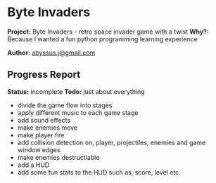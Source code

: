 Byte Invaders
==============

**Project:** Byte Invaders - retro space invader game with a twist
**Why?:** Because I wanted a fun python programming learning experience

**Author:** abyssus.j@gmail.com

Progress Report
--------------
**Status:** incomplete
**Todo:** just about everything
- divide the game flow into stages
- apply different music to each game stage
- add sound effects
- make enemies move
- make player fire
- add collision detection on, player, projectiles, enemies and game window edges
- make enemies destructiable
- add a HUD
- add some fun stats to the HUD such as, score, level etc.

